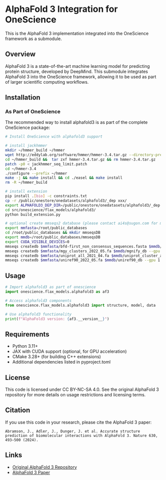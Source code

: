 # AlphaFold 3 Integration for OneScience

This is the AlphaFold 3 implementation integrated into the OneScience framework as a submodule.

## Overview

AlphaFold 3 is a state-of-the-art machine learning model for predicting protein structure, developed by DeepMind. This submodule integrates AlphaFold 3 into the OneScience framework, allowing it to be used as part of larger scientific computing workflows.

## Installation

### As Part of OneScience

The recommended way to install alphafold3 is as part of the complete OneScience package:

```bash
# Install OneScience with alphafold3 support

# install jackhmmer
mkdir ~/hmmer_build ~/hmmer
wget http://eddylab.org/software/hmmer/hmmer-3.4.tar.gz --directory-prefix ~/hmmer_build
cd ~/hmmer_build &&  tar zxf hmmer-3.4.tar.gz && rm hmmer-3.4.tar.gz
patch -p0 < jackhmmer_seq_limit.patch
cd ~/hmmer-3.4
./configure --prefix ~/hmmer
make -j && make install && cd ./easel && make install
rm -R ~/hmmer_build

# install extension
pip install .[bio] -c constraints.txt
cp -r /public/onestore/onedatasets/alphafold3/_dep xxx/
export ALPHAFOLD3_DEP_DIR=/public/onestore/onedatasets/alphafold3/_dep
cd src/onescience/flax_models/alphafold3/
python build_extension.py

# optional create mmseqs2 database (please contact ai4s@sugon.com for mmseqs2 program)
export mmfasta=/root/public_databases
cd /root/public_databases && mkdir mmseqsDB
export mmdb=/root/public_databases/mmseqsDB
export CUDA_VISIBLE_DEVICES=0
mmseqs createdb $mmfasta/bfd-first_non_consensus_sequences.fasta $mmdb/small_bfd_db --gpu 1 --threads 32 --createdb-mode 2
mmseqs createdb $mmfasta/mgy_clusters_2022_05.fa $mmdb/mgnify_db --gpu 1 --threads 32 --createdb-mode 2
mmseqs createdb $mmfasta/uniprot_all_2021_04.fa $mmdb/uniprot_cluster_annot_db --gpu 1 --threads 32 --createdb-mode 2
mmseqs createdb $mmfasta/uniref90_2022_05.fa $mmdb/uniref90_db --gpu 1 --threads 32 --createdb-mode 2
```

## Usage

```python
# Import alphafold3 as part of onescience
import onescience.flax_models.alphafold3 as af3

# Access alphafold3 components
from onescience.flax_models.alphafold3 import structure, model, data

# Use alphafold3 functionality
print(f"AlphaFold3 version: {af3.__version__}")
```

## Requirements

- Python 3.11+
- JAX with CUDA support (optional, for GPU acceleration)
- CMake 3.28+ (for building C++ extensions)
- Additional dependencies listed in pyproject.toml

## License

This code is licensed under CC BY-NC-SA 4.0. See the original AlphaFold 3 repository for more details on usage restrictions and licensing terms.

## Citation

If you use this code in your research, please cite the AlphaFold 3 paper:

```
Abramson, J., Adler, J., Dunger, J. et al. Accurate structure prediction of biomolecular interactions with AlphaFold 3. Nature 630, 493–500 (2024).
```

## Links

- [Original AlphaFold 3 Repository](https://github.com/google-deepmind/alphafold3)
- [AlphaFold 3 Paper](https://www.nature.com/articles/s41586-024-07487-w) 
